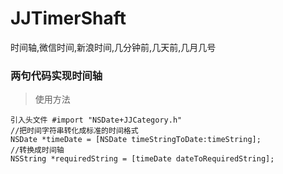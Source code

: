 # JJTimerShaft
时间轴,微信时间,新浪时间,几分钟前,几天前,几月几号

### 两句代码实现时间轴
> 使用方法
```
引入头文件 #import "NSDate+JJCategory.h"
//把时间字符串转化成标准的时间格式
NSDate *timeDate = [NSDate timeStringToDate:timeString];
//转换成时间轴
NSString *requiredString = [timeDate dateToRequiredString];
```


